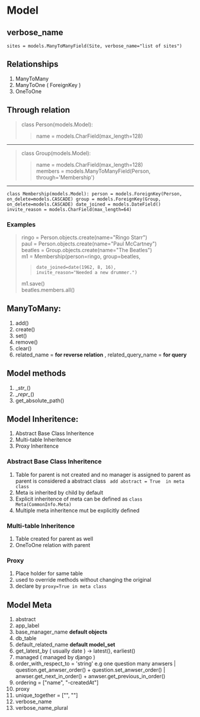 # Model
## verbose_name
`sites = models.ManyToManyField(Site, verbose_name="list of sites")`
## Relationships
1. ManyToMany
2. ManyToOne ( ForeignKey )
3. OneToOne

## Through relation

> class Person(models.Model):
>>    name = models.CharField(max_length=128)
___
>class Group(models.Model):
>>    name = models.CharField(max_length=128)\
>>    members = models.ManyToManyField(Person,        through='Membership')
___
`class Membership(models.Model):
    person = models.ForeignKey(Person, on_delete=models.CASCADE)
    group = models.ForeignKey(Group, on_delete=models.CASCADE)
    date_joined = models.DateField()
    invite_reason = models.CharField(max_length=64)
`

### Examples
> ringo = Person.objects.create(name="Ringo Starr")\
> paul = Person.objects.create(name="Paul McCartney")\
> beatles = Group.objects.create(name="The Beatles")\
> m1 = Membership(person=ringo, group=beatles,
>>     date_joined=date(1962, 8, 16),
>>     invite_reason="Needed a new drummer.")
> m1.save()\
> beatles.members.all()

## ManyToMany:
1. add()
2. create()
3. set()
4. remove()
5. clear()
4. related_name = **for reverse relation** , related_query_name = **for query**

## Model methods
1. \__str\__()
2. \__repr\__()
3. get_absolute_path()

## Model Inheritence:
1. Abstract Base Class Inheritence
2. Multi-table Inheritence
3. Proxy Inheritence

### Abstract Base Class Inheritence
1. Table for parent is not created and no manager is assigned to parent as parent is considered a abstract class
` add abstract = True  in meta class`
2. Meta is inherited by child by default
3. Explicit inheritence of meta can be defined as `class Meta(CommonInfo.Meta)`
4. Multiple meta inheritence mut be explicitly defined
### Multi-table Inheritence
1. Table created for parent as well
2. OneToOne relation with parent
### Proxy
1. Place holder for same table
2. used to override methods without changing the original
3. declare by ` proxy=True in meta class `

## Model Meta
1. abstract
2. app_label
3. base_manager_name **default objects**
4. db_table
5. default_related_name **default model_set**
6. get_latest_by ( usually date ) -> latest(), earliest()
7. managed ( managed by django )
8. order_with_respect_to = 'string' e.g one question many anwsers | question.get_anwser_order() + question.set_anwser_order() | anwser.get_next_in_order() + anwser.get_previous_in_order()
9. ordering = ["name", "-createdAt"]
10. proxy
11. unique_together = ["", ""]
12. verbose_name
13. verbose_name_plural

